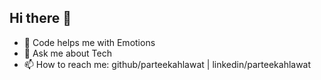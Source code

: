 ## Hi there 👋
- 🤔 Code helps me with Emotions
- 💬 Ask me about Tech
- 📫 How to reach me: github/parteekahlawat | linkedin/parteekahlawat
<!--
**parteekahlawat/parteekahlawat** is a ✨ _special_ ✨ repository because its `README.md` (this file) appears on your GitHub profile.

Here are some ideas to get you started:

- 🔭 I’m currently working on ...
- 🌱 I’m currently learning ...
- 👯 I’m looking to collaborate on ...
- 🤔 I’m looking for help with Emotions
- 💬 Ask me about Tech
- 📫 How to reach me: github/parteekahlawat | linkedin/parteekahlawat
- 😄 Pronouns: prateek
- ⚡ Fun fact: 
-->
